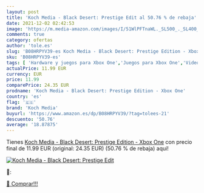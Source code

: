 ```yaml
---
layout: post
title: 'Koch Media - Black Desert: Prestige Edit al 50.76 % de rebaja'
date: 2021-12-02 02:42:53
image: 'https://m.media-amazon.com/images/I/51WlPFTnaWL._SL500_._SL400_.jpg'
comments: true
category: ofertas
author: 'tole.es'
slug: 'B08HRPYV39-es Koch Media - Black Desert: Prestige Edition - Xbox One'
sku: 'B08HRPYV39-es'
tags: [ 'Hardware y juegos para Xbox One','Juegos para Xbox One','Videojuegos','koch media','xbox', ]
actualPrice: 11.99 EUR
currency: EUR
price: 11.99
comparePrice: 24.35 EUR
prodname: 'Koch Media - Black Desert: Prestige Edition - Xbox One'
country: 'es'
flag: '🇪🇸'
brand: 'Koch Media'
buyurl: 'https://www.amazon.es/dp/B08HRPYV39/?tag=tolees-21'
descuento: '50.76'
average: '18.87875'
---
```


Tienes [Koch Media - Black Desert: Prestige Edition - Xbox One](https://www.amazon.es/dp/B08HRPYV39/?tag=tolees-21) con precio final de  11.99 EUR (original: 24.35 EUR) (50.76 %  de rebaja) aqui!

[![Koch Media - Black Desert: Prestige Edit](https://m.media-amazon.com/images/I/51WlPFTnaWL._SL500_._SL400_.jpg)](https://www.amazon.es/dp/B08HRPYV39/?tag=tolees-21)

🔎:


[🛒 Comprar!!!](https://www.amazon.es/dp/B08HRPYV39/?tag=tolees-21)
